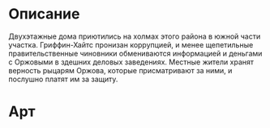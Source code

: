 # Описание
Двухэтажные дома приютились на холмах этого района в южной части участка.
Гриффин-Хайтс пронизан коррупцией, и менее щепетильные правительственные чиновники обмениваются информацией и деньгами с Оржовыми в здешних деловых заведениях. Местные жители хранят верность рыцарям Оржова, которые присматривают за ними, и послушно платят им за защиту.
# Арт
